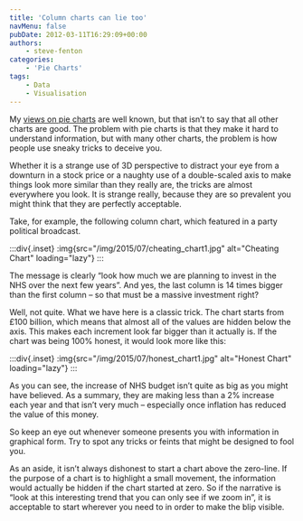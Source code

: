 ```yaml
---
title: 'Column charts can lie too'
navMenu: false
pubDate: 2012-03-11T16:29:09+00:00
authors:
    - steve-fenton
categories:
    - 'Pie Charts'
tags:
    - Data
    - Visualisation
---
```


My [views on pie charts](/blog/2009/04/pie-charts-are-bad/) are well known, but that isn’t to say that all other charts are good. The problem with pie charts is that they make it hard to understand information, but with many other charts, the problem is how people use sneaky tricks to deceive you.

Whether it is a strange use of 3D perspective to distract your eye from a downturn in a stock price or a naughty use of a double-scaled axis to make things look more similar than they really are, the tricks are almost everywhere you look. It is strange really, because they are so prevalent you might think that they are perfectly acceptable.

Take, for example, the following column chart, which featured in a party political broadcast.

:::div{.inset}
:img{src="/img/2015/07/cheating_chart1.jpg" alt="Cheating Chart" loading="lazy"}
:::

The message is clearly “look how much we are planning to invest in the NHS over the next few years”. And yes, the last column is 14 times bigger than the first column – so that must be a massive investment right?

Well, not quite. What we have here is a classic trick. The chart starts from £100 billion, which means that almost all of the values are hidden below the axis. This makes each increment look far bigger than it actually is. If the chart was being 100% honest, it would look more like this:

:::div{.inset}
:img{src="/img/2015/07/honest_chart1.jpg" alt="Honest Chart" loading="lazy"}
:::

As you can see, the increase of NHS budget isn’t quite as big as you might have believed. As a summary, they are making less than a 2% increase each year and that isn’t very much – especially once inflation has reduced the value of this money.

So keep an eye out whenever someone presents you with information in graphical form. Try to spot any tricks or feints that might be designed to fool you.

As an aside, it isn’t always dishonest to start a chart above the zero-line. If the purpose of a chart is to highlight a small movement, the information would actually be hidden if the chart started at zero. So if the narrative is “look at this interesting trend that you can only see if we zoom in”, it is acceptable to start wherever you need to in order to make the blip visible.